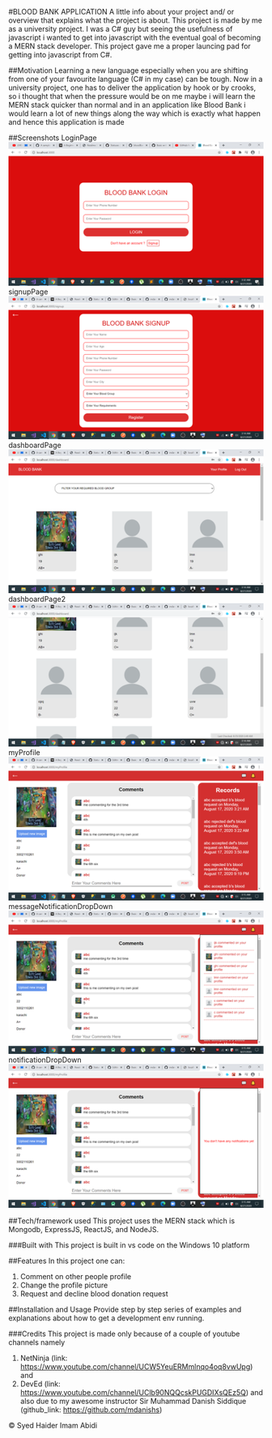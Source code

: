 #BLOOD BANK APPLICATION
A little info about your project and/ or overview that explains what the project is about.
This project is made by me as a university project. I was a C# guy but seeing the usefulness of javascript i wanted to get into javascript with the eventual goal of becoming a MERN stack developer. This project gave me a proper launcing pad for getting into javascript from C#.

##Motivation
Learning a new language especially when you are shifting from one of your favourite language (C# in my case) can be tough. Now in a university project, one has to deliver the application by hook or by crooks, so i thought that when the pressure would be on me maybe i will learn the MERN stack quicker than normal and in an application like Blood Bank i would learn a lot of new things along the way which is exactly what happen and hence this application is made 

##Screenshots
LoginPage ![](images/loginPage.png)
signupPage ![](images/signupPage.png)
dashboardPage ![](images/dashboardPage.png)
dashboardPage2 ![](images/dashboardPage2.png)
myProfile ![](images/myProfile.png)
messageNotificationDropDown ![](images/messageNotificationDropDown.png)
notificationDropDown ![](images/notificationDropDown.png)

##Tech/framework used
This project uses the MERN stack which is Mongodb, ExpressJS, ReactJS, and NodeJS.

###Built with
This project is built in vs code on the Windows 10 platform
    
##Features
In this project one can:
1. Comment on other people profile
2. Change the profile picture
3. Request and decline blood donation request

##Installation and Usage
Provide step by step series of examples and explanations about how to get a development env running.

###Credits
This project is made only because of a couple of youtube channels namely 
1. NetNinja (link: https://www.youtube.com/channel/UCW5YeuERMmlnqo4oq8vwUpg) and
2. DevEd (link: https://www.youtube.com/channel/UClb90NQQcskPUGDIXsQEz5Q) 
and also due to my awesome instructor 
Sir Muhammad Danish Siddique (github_link: https://github.com/mdanishs)

 © Syed Haider Imam Abidi
